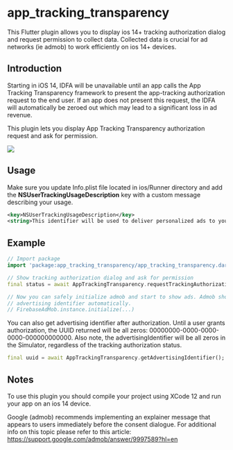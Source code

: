# app_tracking_transparency

This Flutter plugin allows you to display ios 14+ tracking authorization dialog and request permission to collect data. Collected data is crucial for ad networks (ie admob) to work efficiently on ios 14+ devices.

## Introduction

Starting in iOS 14, IDFA will be unavailable until an app calls the App Tracking Transparency framework to present the app-tracking authorization request to the end user. If an app does not present this request, the IDFA will automatically be zeroed out which may lead to a significant loss in ad revenue.

This plugin lets you display App Tracking Transparency authorization request and ask for permission.

<div align="left">
    <img src="https://github.com/deniza/app_tracking_transparency/raw/master/images/dialog.png">
</div>

## Usage

Make sure you update Info.plist file located in ios/Runner directory and add the **NSUserTrackingUsageDescription** key with a custom message describing your usage.
```xml
<key>NSUserTrackingUsageDescription</key>
<string>This identifier will be used to deliver personalized ads to you.</string>
```

## Example
``` dart
// Import package
import 'package:app_tracking_transparency/app_tracking_transparency.dart';

// Show tracking authorization dialog and ask for permission
final status = await AppTrackingTransparency.requestTrackingAuthorization();

// Now you can safely initialize admob and start to show ads. Admob should use
// advertising identifier automatically.
// FirebaseAdMob.instance.initialize(...)
```

You can also get advertising identifier after authorization. Until a user grants authorization, the UUID returned will be all zeros: 00000000-0000-0000-0000-000000000000. Also note, the advertisingIdentifier will be all zeros in the Simulator, regardless of the tracking authorization status.
```dart
final uuid = await AppTrackingTransparency.getAdvertisingIdentifier();
``` 

## Notes
To use this plugin you should compile your project using XCode 12 and run your app on an ios 14 device.

Google (admob) recommends implementing an explainer message that appears to users immediately before the consent dialogue. For additional info on this topic please refer to this article: <https://support.google.com/admob/answer/9997589?hl=en> 

